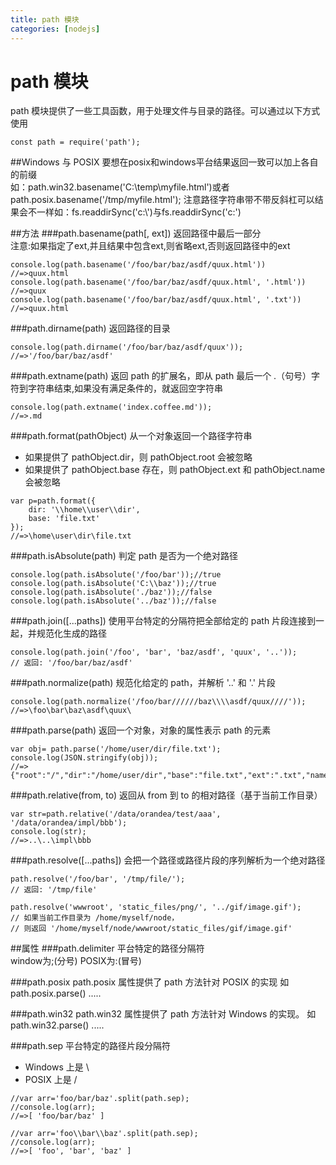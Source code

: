 ```yaml
---
title: path 模块
categories: [nodejs]
---
```

# path 模块
path 模块提供了一些工具函数，用于处理文件与目录的路径。可以通过以下方式使用
````
const path = require('path');
````
##Windows 与 POSIX
要想在posix和windows平台结果返回一致可以加上各自的前缀    
如：path.win32.basename('C:\\temp\\myfile.html')或者path.posix.basename('/tmp/myfile.html');
注意路径字符串带不带反斜杠可以结果会不一样如：fs.readdirSync('c:\\')与fs.readdirSync('c:') 

##方法
###path.basename(path[, ext])
返回路径中最后一部分   
注意:如果指定了ext,并且结果中包含ext,则省略ext,否则返回路径中的ext

````
console.log(path.basename('/foo/bar/baz/asdf/quux.html'))
//=>quux.html
console.log(path.basename('/foo/bar/baz/asdf/quux.html', '.html'))
//=>quux
console.log(path.basename('/foo/bar/baz/asdf/quux.html', '.txt'))
//=>quux.html
````

###path.dirname(path)
返回路径的目录
````
console.log(path.dirname('/foo/bar/baz/asdf/quux'));
//=>'/foo/bar/baz/asdf'
````
###path.extname(path)
返回 path 的扩展名，即从 path 最后一个 .（句号）字符到字符串结束,如果没有满足条件的，就返回空字符串
````
console.log(path.extname('index.coffee.md'));
//=>.md
````
###path.format(pathObject)
从一个对象返回一个路径字符串   
* 如果提供了 pathObject.dir，则 pathObject.root 会被忽略    
* 如果提供了 pathObject.base 存在，则 pathObject.ext 和 pathObject.name 会被忽略
````
var p=path.format({
    dir: '\\home\\user\\dir',
    base: 'file.txt'
});
//=>\home\user\dir\file.txt
````
###path.isAbsolute(path)
判定 path 是否为一个绝对路径
````
console.log(path.isAbsolute('/foo/bar'));//true
console.log(path.isAbsolute('C:\\baz'));//true
console.log(path.isAbsolute('./baz'));//false
console.log(path.isAbsolute('../baz'));//false
````

###path.join([...paths])
使用平台特定的分隔符把全部给定的 path 片段连接到一起，并规范化生成的路径
````
console.log(path.join('/foo', 'bar', 'baz/asdf', 'quux', '..'));
// 返回: '/foo/bar/baz/asdf'
````
###path.normalize(path)
规范化给定的 path，并解析 '..' 和 '.' 片段
````
console.log(path.normalize('/foo/bar//////baz\\\\asdf/quux////'));
//=>\foo\bar\baz\asdf\quux\
````
###path.parse(path)
返回一个对象，对象的属性表示 path 的元素
````
var obj= path.parse('/home/user/dir/file.txt');
console.log(JSON.stringify(obj));
//=>{"root":"/","dir":"/home/user/dir","base":"file.txt","ext":".txt","name":"file"}
````

###path.relative(from, to)
返回从 from 到 to 的相对路径（基于当前工作目录）
`````
var str=path.relative('/data/orandea/test/aaa', '/data/orandea/impl/bbb');
console.log(str);
//=>..\..\impl\bbb
`````
###path.resolve([...paths])
会把一个路径或路径片段的序列解析为一个绝对路径
````
path.resolve('/foo/bar', '/tmp/file/');
// 返回: '/tmp/file'

path.resolve('wwwroot', 'static_files/png/', '../gif/image.gif');
// 如果当前工作目录为 /home/myself/node，
// 则返回 '/home/myself/node/wwwroot/static_files/gif/image.gif'
````

##属性
###path.delimiter
平台特定的路径分隔符    
window为;(分号)
POSIX为:(冒号)

###path.posix
path.posix 属性提供了 path 方法针对 POSIX 的实现
如 path.posix.parse() .....

###path.win32
path.win32 属性提供了 path 方法针对 Windows 的实现。
如 path.win32.parse() .....

###path.sep
平台特定的路径片段分隔符
* Windows 上是 \
* POSIX 上是 /

````
//var arr='foo/bar/baz'.split(path.sep);
//console.log(arr);
//=>[ 'foo/bar/baz' ]

//var arr='foo\\bar\\baz'.split(path.sep);
//console.log(arr);
//=>[ 'foo', 'bar', 'baz' ]
````








